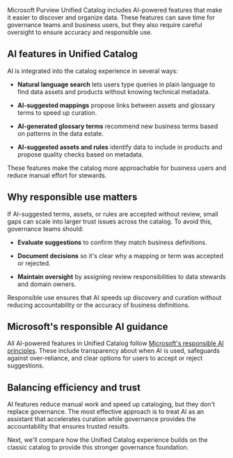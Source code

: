 Microsoft Purview Unified Catalog includes AI-powered features that make it easier to discover and organize data. These features can save time for governance teams and business users, but they also require careful oversight to ensure accuracy and responsible use.

## AI features in Unified Catalog

AI is integrated into the catalog experience in several ways:

- **Natural language search** lets users type queries in plain language to find data assets and products without knowing technical metadata.

- **AI-suggested mappings** propose links between assets and glossary terms to speed up curation.

- **AI-generated glossary terms** recommend new business terms based on patterns in the data estate.

- **AI-suggested assets and rules** identify data to include in products and propose quality checks based on metadata.

These features make the catalog more approachable for business users and reduce manual effort for stewards.

## Why responsible use matters

If AI-suggested terms, assets, or rules are accepted without review, small gaps can scale into larger trust issues across the catalog. To avoid this, governance teams should:

- **Evaluate suggestions** to confirm they match business definitions.

- **Document decisions** so it's clear why a mapping or term was accepted or rejected.

- **Maintain oversight** by assigning review responsibilities to data stewards and domain owners.

Responsible use ensures that AI speeds up discovery and curation without reducing accountability or the accuracy of business definitions.

## Microsoft's responsible AI guidance

All AI-powered features in Unified Catalog follow [Microsoft's responsible AI principles](https://www.microsoft.com/ai/responsible-ai). These include transparency about when AI is used, safeguards against over-reliance, and clear options for users to accept or reject suggestions.

## Balancing efficiency and trust

AI features reduce manual work and speed up cataloging, but they don't replace governance. The most effective approach is to treat AI as an assistant that accelerates curation while governance provides the accountability that ensures trusted results.

Next, we'll compare how the Unified Catalog experience builds on the classic catalog to provide this stronger governance foundation.
